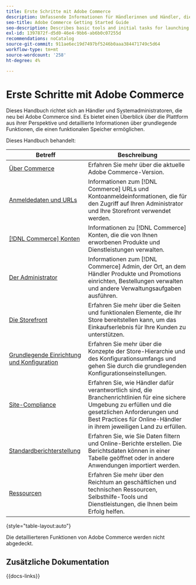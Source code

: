```yaml
---
title: Erste Schritte mit Adobe Commerce
description: Umfassende Informationen für Händlerinnen und Händler, die neu in Adobe Commerce sind.
seo-title: Adobe Commerce Getting Started Guide
seo-description: Describes basic tools and initial tasks for launching an Adobe Commerce or Magento Open Source store.
exl-id: 1397872f-d5d0-46e4-9bb6-ab6b0c07255d
recommendations: noCatalog
source-git-commit: 911ae6ec19d7497bf5246b0aaa384471749c5d64
workflow-type: tm+mt
source-wordcount: '258'
ht-degree: 4%

---
```


# Erste Schritte mit Adobe Commerce

Dieses Handbuch richtet sich an Händler und Systemadministratoren, die neu bei Adobe Commerce sind. Es bietet einen Überblick über die Plattform aus ihrer Perspektive und detaillierte Informationen über grundlegende Funktionen, die einen funktionalen Speicher ermöglichen.

Dieses Handbuch behandelt:

| Betreff | Beschreibung |
| ------- | ----------- |
| [Über Commerce](about.md) | Erfahren Sie mehr über die aktuelle Adobe Commerce-Version. |
| [Anmeldedaten und URLs](login-urls.md) | Informationen zum [!DNL Commerce] URLs und Kontoanmeldeinformationen, die für den Zugriff auf Ihren Administrator und Ihre Storefront verwendet werden. |
| [[!DNL Commerce] Konten](commerce-account-create.md) | Informationen zu [!DNL Commerce] Konten, die die von Ihnen erworbenen Produkte und Dienstleistungen verwalten. |
| [Der Administrator](admin.md) | Informationen zum [!DNL Commerce] Admin, der Ort, an dem Händler Produkte und Promotions einrichten, Bestellungen verwalten und andere Verwaltungsaufgaben ausführen. |
| [Die Storefront](storefront.md) | Erfahren Sie mehr über die Seiten und funktionalen Elemente, die Ihr Store bereitstellen kann, um das Einkaufserlebnis für Ihre Kunden zu unterstützen. |
| [Grundlegende Einrichtung und Konfiguration](websites-stores-views.md) | Erfahren Sie mehr über die Konzepte der Store-Hierarchie und des Konfigurationsumfangs und gehen Sie durch die grundlegenden Konfigurationseinstellungen. |
| [Site-Compliance](privacy-policy.md) | Erfahren Sie, wie Händler dafür verantwortlich sind, die Branchenrichtlinien für eine sichere Umgebung zu erfüllen und die gesetzlichen Anforderungen und Best Practices für Online-Händler in ihrem jeweiligen Land zu erfüllen. |
| [Standardberichterstellung](reports-menu.md) | Erfahren Sie, wie Sie Daten filtern und Online-Berichte erstellen. Die Berichtsdaten können in einer Tabelle geöffnet oder in andere Anwendungen importiert werden. |
| [Ressourcen](resources.md) | Erfahren Sie mehr über den Reichtum an geschäftlichen und technischen Ressourcen, Selbsthilfe-Tools und Dienstleistungen, die Ihnen beim Erfolg helfen. |

{style="table-layout:auto"}

Die detaillierteren Funktionen von Adobe Commerce werden nicht abgedeckt.

## Zusätzliche Dokumentation

{{docs-links}}
